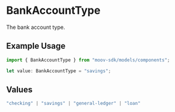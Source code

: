 # BankAccountType

The bank account type.

## Example Usage

```typescript
import { BankAccountType } from "moov-sdk/models/components";

let value: BankAccountType = "savings";
```

## Values

```typescript
"checking" | "savings" | "general-ledger" | "loan"
```